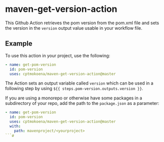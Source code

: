 # maven-get-version-action
This Github Action retrieves the pom version from the pom.xml file and sets the version in the `version` output value usable in your workflow file.

## Example

To use this action in your project, use the following:

```yaml
- name: get-pom-version
  id: pom-version
  uses: cptmokoena/maven-get-version-action@master
```

The Action sets an output variable called `version` which can be used in a following step by using `${{ steps.pom-version.outputs.version }}`.

If you are using a monorepo or otherwise have some packages in a subdirectory of your repo, add the path to the `package.json` as a parameter:

```yaml
- name: get-pom-version
  id: pom-version
  uses: cptmokoena/maven-get-version-action@master
  with:
    path: mavenproject/<yourproject>
```ø

